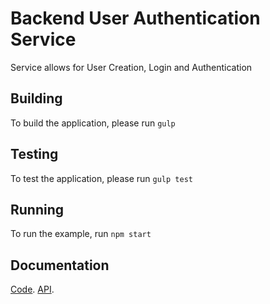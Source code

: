 # Backend User Authentication Service

Service allows for User Creation, Login and Authentication

## Building

To build the application, please run `gulp`

## Testing

To test the application, please run `gulp test`

## Running

To run the example, run `npm start`

## Documentation

[Code](http://the-united-states-of-america.github.io/ninja-backend-authsrv/).
[API](http://the-united-states-of-america.github.io/ninja-backend-authsrv/api).
